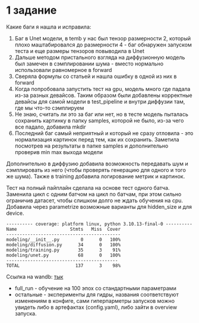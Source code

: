 # 1 задание 
Какие баги я нашла и исправила:
1. Баг в Unet модели, в temb у нас был тензор размерности 2, который плохо маштабировался до размерности 4 -
 баг обнаружен запуском теста и еще размеры тензоров повыводила в Unet
2. Дальше методом пристального взгляда на диффузионную модель был замечен в сэмплировании шума - вместо нормально использовали равномерное в forward
3. Сверяла формулы со статьей и нашла ошибку в одной из них в forward
4. Когда попробовала запустить тест на gpu, модель много где падала из-за разных девайсов. Таким образом были добавлены
    корректные девайсы для самой модели в test_pipeline и внутри диффузии там, где мы что-то сэмплируем
5. Не знаю, считать ли это за баг или нет, но в тесте модель пыталась сохранить картинку в папку samples, которой не было,
   из-за чего все падало, добавила mkdir
6. Последний баг самый неприятный и который не сразу отловила - это нормализация картинок перед тем, как их сохранить. Заметила
    посмотрев на результаты в папке samples и дополнительно проверив min max выхода модели

Дополнительно в диффузию добавила возможность передавать шум и сэмплировать из него (чтобы проверять генерацию для одного и того же шума).
Также в training добавила логирование метрик и картинок.

Тест на полный пайплайн сделала на основе тест одного батча. Заменила цикл с одним батчом на цикл по батчам, при этом сильно ограничив 
датасет, чтобы слишком долго не ждать обучения на cpu. Добавила через parametrize возможные варианты для hidden_size и для device.
```commandline
---------- coverage: platform linux, python 3.10.13-final-0 ----------
Name                    Stmts   Miss  Cover
-------------------------------------------
modeling/__init__.py        0      0   100%
modeling/diffusion.py      34      0   100%
modeling/training.py       35      3    91%
modeling/unet.py           68      0   100%
------------------------------------------
TOTAL                     137      3    98%
```

Ссылка на wandb: [тык](https://wandb.ai/kvdmitrieva/efdl_hw)

- full_run - обучение на 100 эпох со стандартными параметрами
- остальные - эксперименты для гидры, названия соответствуют изменениям в конфиге, сами гиперпарметры запусков можно
 увидеть либо в артефактах (config.yaml), либо зайти в overview запуска.